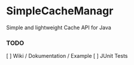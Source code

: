 # SimpleCacheManagr
Simple and lightweight Cache API for Java

### TODO
[ ] Wiki / Dokumentation / Example
[ ] JUnit Tests